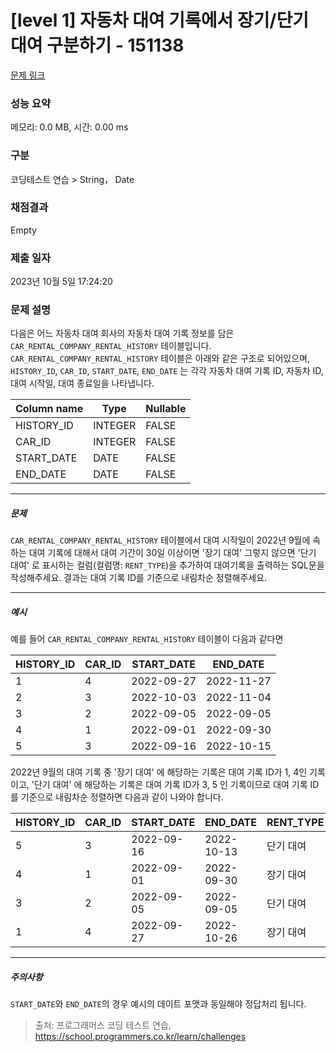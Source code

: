 # [level 1] 자동차 대여 기록에서 장기/단기 대여 구분하기 - 151138 

[문제 링크](https://school.programmers.co.kr/learn/courses/30/lessons/151138) 

### 성능 요약

메모리: 0.0 MB, 시간: 0.00 ms

### 구분

코딩테스트 연습 > String， Date

### 채점결과

Empty

### 제출 일자

2023년 10월 5일 17:24:20

### 문제 설명

<p style="user-select: auto;">다음은 어느 자동차 대여 회사의 자동차 대여 기록 정보를 담은 <code style="user-select: auto;">CAR_RENTAL_COMPANY_RENTAL_HISTORY</code> 테이블입니다. <code style="user-select: auto;">CAR_RENTAL_COMPANY_RENTAL_HISTORY</code> 테이블은 아래와 같은 구조로 되어있으며, <code style="user-select: auto;">HISTORY_ID</code>, <code style="user-select: auto;">CAR_ID</code>, <code style="user-select: auto;">START_DATE</code>, <code style="user-select: auto;">END_DATE</code> 는 각각 자동차 대여 기록 ID, 자동차 ID, 대여 시작일, 대여 종료일을 나타냅니다.</p>
<table class="table" style="user-select: auto;">
        <thead style="user-select: auto;"><tr style="user-select: auto;">
<th style="user-select: auto;">Column name</th>
<th style="user-select: auto;">Type</th>
<th style="user-select: auto;">Nullable</th>
</tr>
</thead>
        <tbody style="user-select: auto;"><tr style="user-select: auto;">
<td style="user-select: auto;">HISTORY_ID</td>
<td style="user-select: auto;">INTEGER</td>
<td style="user-select: auto;">FALSE</td>
</tr>
<tr style="user-select: auto;">
<td style="user-select: auto;">CAR_ID</td>
<td style="user-select: auto;">INTEGER</td>
<td style="user-select: auto;">FALSE</td>
</tr>
<tr style="user-select: auto;">
<td style="user-select: auto;">START_DATE</td>
<td style="user-select: auto;">DATE</td>
<td style="user-select: auto;">FALSE</td>
</tr>
<tr style="user-select: auto;">
<td style="user-select: auto;">END_DATE</td>
<td style="user-select: auto;">DATE</td>
<td style="user-select: auto;">FALSE</td>
</tr>
</tbody>
      </table>
<hr style="user-select: auto;">

<h5 style="user-select: auto;">문제</h5>

<p style="user-select: auto;"><code style="user-select: auto;">CAR_RENTAL_COMPANY_RENTAL_HISTORY</code> 테이블에서 대여 시작일이 2022년 9월에 속하는 대여 기록에 대해서 대여 기간이 30일 이상이면 '장기 대여' 그렇지 않으면 '단기 대여' 로 표시하는 컬럼(컬럼명: <code style="user-select: auto;">RENT_TYPE</code>)을 추가하여 대여기록을 출력하는 SQL문을 작성해주세요. 결과는 대여 기록 ID를 기준으로 내림차순 정렬해주세요.</p>

<hr style="user-select: auto;">

<h5 style="user-select: auto;">예시</h5>

<p style="user-select: auto;">예를 들어 <code style="user-select: auto;">CAR_RENTAL_COMPANY_RENTAL_HISTORY</code> 테이블이 다음과 같다면</p>
<table class="table" style="user-select: auto;">
        <thead style="user-select: auto;"><tr style="user-select: auto;">
<th style="user-select: auto;">HISTORY_ID</th>
<th style="user-select: auto;">CAR_ID</th>
<th style="user-select: auto;">START_DATE</th>
<th style="user-select: auto;">END_DATE</th>
</tr>
</thead>
        <tbody style="user-select: auto;"><tr style="user-select: auto;">
<td style="user-select: auto;">1</td>
<td style="user-select: auto;">4</td>
<td style="user-select: auto;">2022-09-27</td>
<td style="user-select: auto;">2022-11-27</td>
</tr>
<tr style="user-select: auto;">
<td style="user-select: auto;">2</td>
<td style="user-select: auto;">3</td>
<td style="user-select: auto;">2022-10-03</td>
<td style="user-select: auto;">2022-11-04</td>
</tr>
<tr style="user-select: auto;">
<td style="user-select: auto;">3</td>
<td style="user-select: auto;">2</td>
<td style="user-select: auto;">2022-09-05</td>
<td style="user-select: auto;">2022-09-05</td>
</tr>
<tr style="user-select: auto;">
<td style="user-select: auto;">4</td>
<td style="user-select: auto;">1</td>
<td style="user-select: auto;">2022-09-01</td>
<td style="user-select: auto;">2022-09-30</td>
</tr>
<tr style="user-select: auto;">
<td style="user-select: auto;">5</td>
<td style="user-select: auto;">3</td>
<td style="user-select: auto;">2022-09-16</td>
<td style="user-select: auto;">2022-10-15</td>
</tr>
</tbody>
      </table>
<p style="user-select: auto;">2022년 9월의 대여 기록 중 '장기 대여' 에 해당하는 기록은 대여 기록 ID가 1, 4인 기록이고, '단기 대여' 에 해당하는 기록은 대여 기록 ID가 3, 5 인 기록이므로 대여 기록 ID를 기준으로 내림차순 정렬하면 다음과 같이 나와야 합니다.</p>
<table class="table" style="user-select: auto;">
        <thead style="user-select: auto;"><tr style="user-select: auto;">
<th style="user-select: auto;">HISTORY_ID</th>
<th style="user-select: auto;">CAR_ID</th>
<th style="user-select: auto;">START_DATE</th>
<th style="user-select: auto;">END_DATE</th>
<th style="user-select: auto;">RENT_TYPE</th>
</tr>
</thead>
        <tbody style="user-select: auto;"><tr style="user-select: auto;">
<td style="user-select: auto;">5</td>
<td style="user-select: auto;">3</td>
<td style="user-select: auto;">2022-09-16</td>
<td style="user-select: auto;">2022-10-13</td>
<td style="user-select: auto;">단기 대여</td>
</tr>
<tr style="user-select: auto;">
<td style="user-select: auto;">4</td>
<td style="user-select: auto;">1</td>
<td style="user-select: auto;">2022-09-01</td>
<td style="user-select: auto;">2022-09-30</td>
<td style="user-select: auto;">장기 대여</td>
</tr>
<tr style="user-select: auto;">
<td style="user-select: auto;">3</td>
<td style="user-select: auto;">2</td>
<td style="user-select: auto;">2022-09-05</td>
<td style="user-select: auto;">2022-09-05</td>
<td style="user-select: auto;">단기 대여</td>
</tr>
<tr style="user-select: auto;">
<td style="user-select: auto;">1</td>
<td style="user-select: auto;">4</td>
<td style="user-select: auto;">2022-09-27</td>
<td style="user-select: auto;">2022-10-26</td>
<td style="user-select: auto;">장기 대여</td>
</tr>
</tbody>
      </table>
<hr style="user-select: auto;">

<h5 style="user-select: auto;">주의사항</h5>

<p style="user-select: auto;"><code style="user-select: auto;">START_DATE</code>와 <code style="user-select: auto;">END_DATE</code>의 경우 예시의 데이트 포맷과 동일해야 정답처리 됩니다.</p>


> 출처: 프로그래머스 코딩 테스트 연습, https://school.programmers.co.kr/learn/challenges